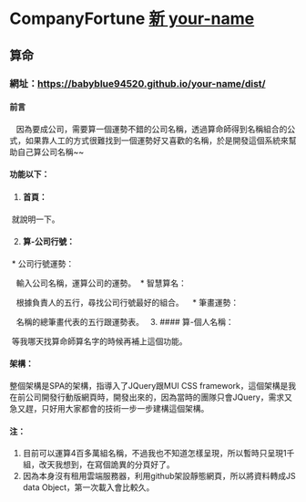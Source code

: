 # CompanyFortune [新 your-name](https://github.com/babyblue94520/your-name)
## 算命
### 網址：https://babyblue94520.github.io/your-name/dist/
#### 前言

    因為要成公司，需要算一個運勢不錯的公司名稱，透過算命師得到名稱組合的公式，如果靠人工的方式很難找到一個運勢好又喜歡的名稱，於是開發這個系統來幫助自己算公司名稱~~
    
#### 功能以下：

1. #### 首頁：

  就說明一下。
  
2. #### 算-公司行號：

  * 公司行號運勢：
  
    輸入公司名稱，運算公司的運勢。
  * 智慧算名：
    
    根據負責人的五行，尋找公司行號最好的組合。
   
  * 筆畫運勢：
    
    名稱的總筆畫代表的五行跟運勢表。
  
3. #### 算-個人名稱：

  等我哪天找算命師算名字的時候再補上這個功能。
  
#### 架構：

  整個架構是SPA的架構，指導入了JQuery跟MUI CSS framework，這個架構是我在前公司開發行動版網頁時，開發出來的，因為當時的團隊只會JQuery，需求又急又趕，只好用大家都會的技術一步一步建構這個架構。
  
#### 注：

1. 目前可以運算4百多萬組名稱，不過我也不知道怎樣呈現，所以暫時只呈現1千組，改天我想到，在寫個詭異的分頁好了。
2. 因為本身沒有租用雲端服務器，利用github架設靜態網頁，所以將資料轉成JS data Object，第一次載入會比較久。

